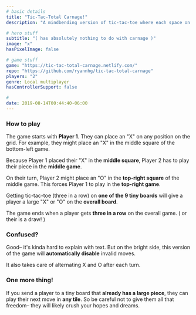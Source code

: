 ```yaml
---
# basic details
title: "Tic-Tac-Total Carnage!"
description: "A mindbending version of tic-tac-toe where each space on your board is another nested tic-tac-toe game."

# hero stuff
subtitle: "( has absolutely nothing to do with carnage )"
image: "x"
hasPixelImage: false

# game stuff
game: "https://tic-tac-total-carnage.netlify.com/"
repo: "https://github.com/ryannhg/tic-tac-total-carnage"
players: "2"
genre: Local multiplayer
hasControllerSupport: false

# 
date: 2019-08-14T00:44:40-06:00
---
```


### How to play

The game starts with __Player 1__. They can place an "X" on any position on the grid. For example, they might place an "X" in the middle square of the bottom-left game.

Because Player 1 placed their "X" in the __middle square__, Player 2 has to play their piece in the __middle game__.

On their turn, Player 2 might place an "O" in the __top-right square__ of the middle game. This forces Player 1 to play in the __top-right game__.

Getting tic-tac-toe (three in a row) on __one of the 9 tiny boards__ will give a player a large "X" or "O" on the __overall board__. 

The game ends when a player gets __three in a row__ on the overall game. ( or their is a draw! )

### Confused?

Good– it's kinda hard to explain with text. But on the bright side, this version of the game will __automatically disable__ invalid moves.

It also takes care of alternating X and O after each turn.

### One more thing!

If you send a player to a tiny board that __already has a large piece__, they can play their next move in __any tile__. So be careful not to give them all that freedom– they will likely crush your hopes and dreams.